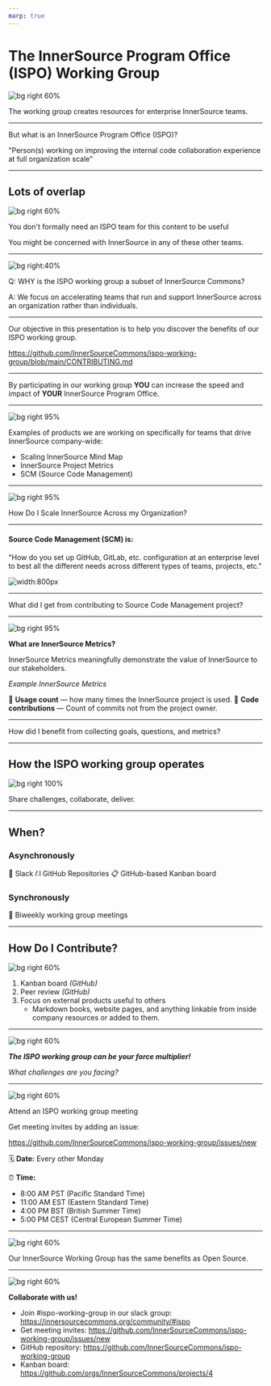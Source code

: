 ```yaml
---
marp: true
---
```


# The InnerSource Program Office (ISPO) Working Group
<!---  Opening Statement --->

![bg right 60%](../assets/innersource-commons.svg)

The working group creates resources for enterprise InnerSource teams.

<!--
Hello, Jeff and I are going to talk to you today about the 
ISPO Working Group,   which is a working group within the InnerSource commons 
devoted to creating shared resources for people working on InnerSource at an Enterprise level.
-->

---

<!--- What is an ISPO?: Key Message --->

But what is an InnerSource Program Office (ISPO)?

"Person(s) working on improving the internal code collaboration experience at full organization scale"

<!--

ISPO is an acronym. 
It stands for InnerSource Programs Office. 

We define it as "Person(s) working on improving the internal code collaboration experience at full organization scale".

-->

---

<!--- Overlap: Key Message --->

## Lots of overlap

![bg right 60%](../assets/working-group-overlap.png)

You don't formally need an ISPO team for this content to be useful

You might be concerned with InnerSource in any of these other teams.
<!--

It is pretty rare that is there a team called the ISPO. 

Often the people doing InnerSource related work in a company are in a
team with a large scope of responsibilities and InnerSource is just
one aspect of that scope.

They might be in a team called the OSPO, or open source programming office, 
or part of a centralized engineering team, or a platforms team, or a
developer experience team.

They also could be single person working under the head engineering or as part of 
an engineering community of practice. 

When we say ISPO, what we really mean is anyone on any of those teams concerned 
with internal code collaboration at company-scale.

So if that sounds like you, then you are especially
who we are trying to reach today with this presentation and working group.

-->

---

<!--- Why ISPO?: Key Message --->

![bg right:40%](../assets/managing-innersource-projects-cover.jpg)

Q: WHY is the ISPO working group a subset of InnerSource Commons?

A: We focus on accelerating teams that run and support InnerSource across an organization rather than individuals.

<!--

The ISPO working group focuses on a subset of the larger InnerSource Commons scope.

We focus on guidance for
the teams that run and support InnerSource across an enterprise or agency rather than guidance at the project or individual level. 

For example, in the InnerSource Commons patterns, there is guidance 
for how to be a good InnerSource maintainer and guidance on how to set up 
your project for InnerSource success. 

Those are important areas, but they are outside of
the scope of the working group. Instead, the working group focuses
on elements specific to centralized teams driving InnerSource at company-wide scale.

-->

---

<!--- Our objective: Key Message --->

Our objective in this presentation is to help you discover the benefits of our ISPO working group.

https://github.com/InnerSourceCommons/ispo-working-group/blob/main/CONTRIBUTING.md

<!--

Our goal for this talk is to help you learn about the 
ISPO working group and how it might benefit you.

In addition to the content in this talk, you can 
check out similar information in the contributing.md 
file of the ispo-working-group repository.

We will put it in the meeting chat. 
If you want to look at things during the talk, 
that's a great place to start.

https://github.com/InnerSourceCommons/ispo-working-group/blob/main/CONTRIBUTING.md
-->

---

<!--- Why participate?: Key Message --->

By participating in our working group 
**YOU** can increase the speed and impact of **YOUR** InnerSource Program Office.

<!--

We have structured the working group such that 
by participating in the working group you can increase the speed and impact of your InnerSource Program Office.

The model the working group follows to do that is: 

- We create shared products, guidance docs, 
methodology descriptions, etc. based shared challenges that we have.

- These get peer reviewed from other InnerSource experts, 

- and then the final product gets reused internally by yourself and by others.

This improves the quality of work and enables us to move FASTER
than if we each did the work individually. 
-->

---

<!--- Example products: Key Message --->
![bg right 95%](../assets/gqm-landing-page.png)

Examples of products we are working on specifically for teams that drive InnerSource company-wide:

* Scaling InnerSource Mind Map
* InnerSource Project Metrics
* SCM (Source Code Management)

<!--

Examples of challenges we are working right on include:

* Scaling InnerSource Mind Map
* InnerSource Metrics
* SCM (Source Code Management)

These are all challenges where many people in the working group have tried different things, have different lessons to share, 
and want to learn from the experience of others who have tried other 
approaches at their own companies. 
-->

---

<!--- Scaling InnerSource Mind Map: Key Message --->
![bg right 95%](../assets/scaling-innersource.png)

How Do I Scale InnerSource Across my Organization?

<!---
A common challenge for new ISPOs is how to scale InnerSource across the organization. To help with this, we are creating a mind map that will help you navigate the challenges and opportunities of scaling InnerSource.
--->

---

<!--- Source Code Management (SCM): Key Message --->

#### Source Code Management (SCM) is: 

"How do you set up GitHub, GitLab, etc. configuration at an enterprise level to best all the different needs across different types of teams, projects, etc."

![width:800px](../assets/SCM-table-screenshot.png)

<!--
One area I have contributed to 
is in defining guidance for source code management or SCM.

SCM refers to how you set up or configure a version control platform like 
GitHub, GitLab, Bit Bucket, etc. There are lots of decisions to be made in 
how these platforms are configured and different needs have to be balanced.

Shown on the slide is a screenshot of one part of our in-progress 
guidance document. 
It discusses how to balance needs of security and collaboration. 

These needs can sometimes conflict, resulting in 
disagreements. And in a worst case scenario, a single security 
event can result in a sudden lock down across the enterprise
that kills off collaboration.

By making guide from different perspectives and experiences, 
we are able to provide an improved framework for how to make
good configuration choices in version control platforms 
that balance the various needs, like security vs. collaboration. 

-->

---
<!--- What did I get?: Key Message --->

What did I get from contributing to Source Code Management project?

<!--

The source code management challenge is one area where I have personally
participated in creating ISPO working group content. 

There are several reasons why I took part in this challenge area:

 First, to get more value from hard won lessons by sharing them with others.

 Second, I want my perspective in external resources, so I can later refer 
 to those external resources rather than just sharing an email with my
 personal opinion. Sharing a link to an 
 inner source commons product is more persuasive. 
 
 Third, I wanted to confirm my opinion is aligned with the experiences
 of others who have struggled through this at their company. 
 
 Fourth, sharing grows my network and provides opportunities to sense check
other ideas I might have in the future.
-->

---
<!--- Metrics: Key Message --->

![bg right 95%](../assets/gqm-landing-page.png)

**What are InnerSource Metrics?**

InnerSource Metrics meaningfully demonstrate the value of InnerSource to our stakeholders.

*Example InnerSource Metrics*

👀 **Usage count** — how many times the InnerSource project is used.
🤝 **Code contributions** — Count of commits not from the project owner.

<!--

Thanks Justin, as previously shown we built an InnerSource metrics graph.

As ISPO leaders, we’re often asked to articulate the value of InnerSource to our stakeholders. Using the InnerSource Metrics graph, we can achieve this goal.

For example, we may want to find valuable projects by identifying who contributes to them. The code contributions metric helps us with this goal and answers our question.

By navigating and contributing to the goals, questions, metrics graph we can demonstrate the value of our InnerSource projects.
-->

---
<!--- Benefit?: Key Message --->

How did I benefit from collecting goals, questions, and metrics?

<!--

Through my involvement in the metrics project, I didn't just gather data; I built a network. I connected with professionals who, like me, were navigating the world of InnerSource metrics. 

As I contributed to this project, my professional network grew. As a result of these efforts, I'm connected to great, like-minded professionals ready to help expand the value of the InnerSource Commons.

Looking ahead, this experience isn't a one-time benefit. When my company expands InnerSource project measurement, we'll be steps ahead, armed with a deep understanding of diverse approaches.
-->

---
<!--- How do we operate?: Key Message --->

## How the ISPO working group operates

![bg right 100%](../assets/how-ispo-working-group-operates.png)

Share challenges, collaborate, deliver.

<!--

So, how do we operate?

Through conversations, ideation, and sharing our challenges, we work together to build peer-reviewed content fit for your organizations.

We value progress over perfection, and encourage you to share your challenges and solutions with us.
-->

---
<!--- When do we collaborate?: Key Message --->

## When?

### Asynchronously

💬 Slack
⛙ GitHub Repositories
📋 GitHub-based Kanban board

### Synchronously

📆 Biweekly working group meetings  

<!--
When do we collaborate?

Biweekly meetings, slack, GitHub, and mobbing sessions.
-->

---
<!--- How to contribute?: Key Message --->

## How Do I Contribute?

![bg right 60%](../assets/ways-to-contribute.png)

1. Kanban board *(GitHub)*
2. Peer review *(GitHub)*
3. Focus on external products useful to others
   * Markdown books, website pages, and anything linkable from inside company resources or added to them.

<!--

All work within our group undergoes a peer review as it progresses through the Kanban board. We align our work with the goals and objectives of our companies while also contributing to the InnerSource Commons.

We contribute to the Managing InnerSource Projects Gitbook, InnerSource Patterns, and other projects relevant to leaders of ISPOs, OSPOs, and the like.

-->

---
<!--- Challenges?: Closing Point of View --->

![bg right 60%](../assets/creative.png)

***The ISPO working group can be your force multiplier!***

*What challenges are you facing?*

<!--

We invite you to align your company backlog with our working group. We can produce content at a lower cost and get feedback from deeply experienced people.

Is there a challenge you’ve facing today?

-->

---
<!--- How do I attend?: Specific Action --->

![bg right 60%](../assets/collaboration.png)

Attend an ISPO working group meeting

Get meeting invites by adding an issue:

https://github.com/InnerSourceCommons/ispo-working-group/issues/new

🗓️ **Date:** Every other Monday

⏰ **Time:**

* 8:00 AM PST (Pacific Standard Time)
* 11:00 AM EST (Eastern Standard Time)
* 4:00 PM BST (British Summer Time)
* 5:00 PM CEST (Central European Summer Time)

<!--

Attend the ISPO working group meeting on November 2nd.

-->

---
<!--- InnerSource like Open Source: Benefits of Action --->

![bg right 60%](../assets/innersource-benefits.png)

Our InnerSource Working Group has the same benefits as Open Source.

<!--
We already know the benefits of Open Source. Our InnerSource Working Group provides the same benefits. 
Collaboration opportunities, code reuse, knowedge sharing through community, and more.
-->

---
<!--- Join our group: Closing Statement --->

![bg right 60%](../assets/ispo-working-group-code.png)

**Collaborate with us!**

* Join #ispo-working-group in our slack group: https://innersourcecommons.org/community/#ispo
* Get meeting invites: https://github.com/InnerSourceCommons/ispo-working-group/issues/new
* GitHub repository: https://github.com/InnerSourceCommons/ispo-working-group
* Kanban board: https://github.com/orgs/InnerSourceCommons/projects/4 

<!---

The InnerSource Program Office (ISPO) Working Group is an opportunity for those involved in enterprise-level software development.

Whether you're a member of an ISPO, OSPO, Platform Engineering Team, or other centralized groups, you'll find benefits .

Our group allows you to contribute and benefit from a wealth of shared experience, enhancing your organization's InnerSource capabilities.

As we wrap up with questions, join us at the InnerSource Program Office Working Group by navigating to the first link or scanning the QR code to join our Slack group.

Thank You

--->
